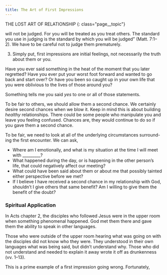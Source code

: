 ```yaml
---
title: The Art of First Impressions
---
```


THE LOST ART OF RELATIONSHIP
{: class="page__topic"}

will not be judged. For you will be treated as you treat others. The standard you
use in judging is the standard by which you will be judged” (Matt. 7:1–2). We
have to be careful not to judge them prematurely.

3. Simply put, first impressions are initial feelings, not necessarily
    the truth about them or you.

Have you ever said something in the heat of the moment that you later
regretted? Have you ever put your worst foot forward and wanted to go back
and start over? Or have you been so caught up in your own life that you were
oblivious to the lives of those around you?

Something tells me you said _yes_ to one or all of those statements.

To be fair to others, we should allow them a second chance. We certainly
desire second chances when we blow it. Keep in mind this is about building
_healthy_ relationships. There could be some people who manipulate you and
leave you feeling confused. Chances are, they would continue to do so if you
gave them a second chance.

To be fair, we need to look at all of the underlying circumstances surround-
ing the first encounter. We can ask,

- Where am I emotionally, and what is my situation at the time I
    will meet with _________?
- What happened during the day, or is happening in the other
    person’s life, that could negatively affect our meeting?
- What could have been said about them or about me that
    possibly tainted either perspective before we met?
- If I believe I have received a second chance in my relationship
    with God, shouldn’t I give others that same benefit? Am I
    willing to give them the benefit of the doubt?

### Spiritual Application

In Acts chapter 2, the disciples who followed Jesus were in the upper room
when something phenomenal happened. God met them there and gave them the
ability to speak in other languages.

Those who were outside of the upper room hearing what was going on
with the disciples did not know who they were. They understood in their own
languages what was being said, but didn’t understand why. Those who did not
understand and needed to explain it away wrote it off as drunkenness (vv. 1–13).

This is a prime example of a first impression going wrong. Fortunately,